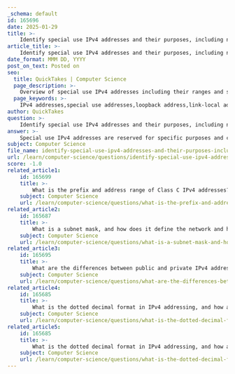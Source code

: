 ```yaml
---
_schema: default
id: 165696
date: 2025-01-29
title: >-
    Identify special use IPv4 addresses and their purposes, including network, broadcast, loopback, and link-local addresses.
article_title: >-
    Identify special use IPv4 addresses and their purposes, including network, broadcast, loopback, and link-local addresses.
date_format: MMM DD, YYYY
post_on_text: Posted on
seo:
  title: QuickTakes | Computer Science
  page_description: >-
    Overview of special use IPv4 addresses including their ranges and specific purposes such as loopback, link-local, network, broadcast, TEST-NET, and experimental addresses.
  page_keywords: >-
    IPv4 addresses,special use addresses,loopback address,link-local addresses,network address,broadcast address,TEST-NET addresses,experimental addresses
author: QuickTakes
question: >-
    Identify special use IPv4 addresses and their purposes, including network, broadcast, loopback, and link-local addresses.
answer: >-
    Special use IPv4 addresses are reserved for specific purposes and cannot be assigned to regular hosts. Here are the main categories of special use IPv4 addresses along with their purposes:\n\n1. **Loopback Address**:\n   - **Address Range**: 127.0.0.0 to 127.255.255.255\n   - **Purpose**: The loopback address is used for testing and refers to the local host. The most commonly used loopback address is 127.0.0.1, which allows a device to send and receive data to itself, facilitating software testing and network diagnostics.\n\n2. **Link-Local Addresses**:\n   - **Address Range**: 169.254.0.0 to 169.254.255.255 (169.254.0.0/16)\n   - **Purpose**: These addresses are used for automatic address assignment in local networks when a device cannot obtain an IP address from a DHCP server. They enable communication between devices on the same local network segment without requiring a router.\n\n3. **Network Address**:\n   - **Definition**: The first address in a subnet, where all host bits are set to 0.\n   - **Purpose**: This address identifies the network itself and is not assignable to any individual host. It is used for routing purposes to indicate the network segment.\n\n4. **Broadcast Address**:\n   - **Definition**: The last address in a subnet, where all host bits are set to 1.\n   - **Purpose**: This address is used to send data to all devices on a network segment simultaneously. It cannot be assigned to any individual host.\n\n5. **TEST-NET Addresses**:\n   - **Address Range**: 192.0.2.0 to 192.0.2.255 (192.0.2.0/24)\n   - **Purpose**: These addresses are reserved for documentation and teaching purposes. They are used in examples and tutorials to avoid conflicts with real IP addresses.\n\n6. **Experimental Addresses**:\n   - **Address Range**: 240.0.0.0 to 255.255.255.254\n   - **Purpose**: These addresses are reserved for experimental purposes and are not intended for general use.\n\nIn summary, special use IPv4 addresses serve critical roles in network operations, testing, and documentation, ensuring that certain functionalities are preserved and that conflicts with regular IP address assignments are avoided.
subject: Computer Science
file_name: identify-special-use-ipv4-addresses-and-their-purposes-including-network-broadcast-loopback-and-linklocal-addresses.md
url: /learn/computer-science/questions/identify-special-use-ipv4-addresses-and-their-purposes-including-network-broadcast-loopback-and-linklocal-addresses
score: -1.0
related_article1:
    id: 165699
    title: >-
        What is the prefix and address range of Class C IPv4 addresses?
    subject: Computer Science
    url: /learn/computer-science/questions/what-is-the-prefix-and-address-range-of-class-c-ipv4-addresses
related_article2:
    id: 165687
    title: >-
        What is a subnet mask, and how does it define the network and host portions of an IPv4 address?
    subject: Computer Science
    url: /learn/computer-science/questions/what-is-a-subnet-mask-and-how-does-it-define-the-network-and-host-portions-of-an-ipv4-address
related_article3:
    id: 165695
    title: >-
        What are the differences between public and private IPv4 addresses, and what are the private address blocks?
    subject: Computer Science
    url: /learn/computer-science/questions/what-are-the-differences-between-public-and-private-ipv4-addresses-and-what-are-the-private-address-blocks
related_article4:
    id: 165685
    title: >-
        What is the dotted decimal format in IPv4 addressing, and how are octets represented?
    subject: Computer Science
    url: /learn/computer-science/questions/what-is-the-dotted-decimal-format-in-ipv4-addressing-and-how-are-octets-represented
related_article5:
    id: 165685
    title: >-
        What is the dotted decimal format in IPv4 addressing, and how are octets represented?
    subject: Computer Science
    url: /learn/computer-science/questions/what-is-the-dotted-decimal-format-in-ipv4-addressing-and-how-are-octets-represented
---
```


&nbsp;